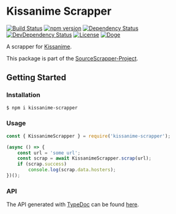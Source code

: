 # Kissanime Scrapper

[![Build Status](https://travis-ci.org/OpenByteDev/SourceScrapper.svg?branch=master)](https://travis-ci.org/OpenByteDev/SourceScrapper)
[![npm version](https://badge.fury.io/js/kissanime-scrapper.svg)](https://www.npmjs.com/package/kissanime-scrapper)
[![Dependency Status](https://david-dm.org/OpenByteDev/SourceScrapper/status.svg?path=packages%2Fkissanime)](https://david-dm.org/OpenByteDev/SourceScrapper?path=packages%2Fkissanime)
[![DevDependency Status](https://david-dm.org/OpenByteDev/SourceScrapper/dev-status.svg?path=packages%2Fkissanime)](https://david-dm.org/OpenByteDev/SourceScrapper?path=packages%2Fkissanime&type=dev)
[![License](https://img.shields.io/github/license/mashape/apistatus.svg)](https://opensource.org/licenses/MIT)
[![Doge](https://img.shields.io/badge/doge-wow-yellow.svg)]()

A scrapper for [Kissanime](https://www.kissanime.ru/).

This package is part of the [SourceScrapper-Project](https://github.com/OpenByteDev/SourceScrapper).


## Getting Started
### Installation
```bash
$ npm i kissanime-scrapper
```


### Usage

```js
const { KissanimeScrapper } = require('kissanime-scrapper');

(async () => {
    const url = 'some url';
    const scrap = await KissanimeScrapper.scrap(url);
    if (scrap.success)
        console.log(scrap.data.hosters);
})();
```


### API
The API generated with [TypeDoc](http://typedoc.org/) can be found [here](https://openbytedev.github.io/SourceScrapper/packages/kissanime/docs/).
